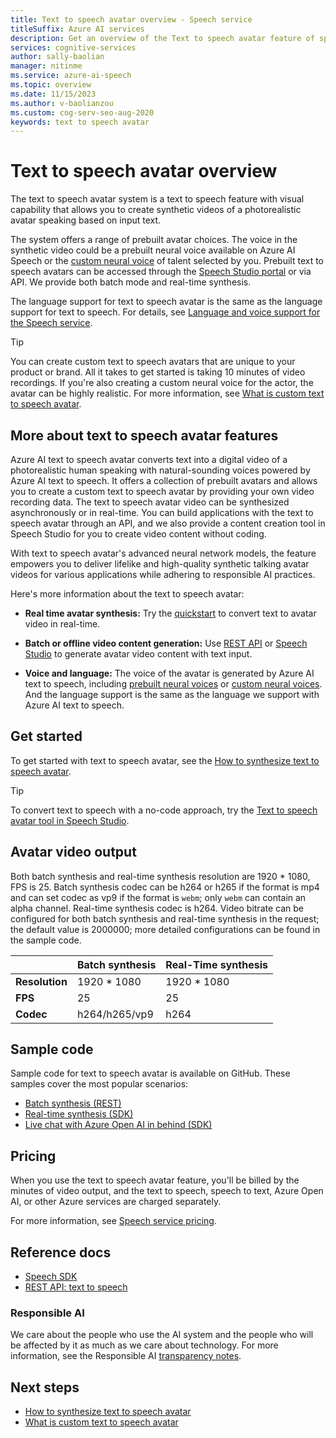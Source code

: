 ```yaml
---
title: Text to speech avatar overview - Speech service
titleSuffix: Azure AI services
description: Get an overview of the Text to speech avatar feature of speech service, which allows users to create synthetic videos featuring avatars speaking based on text input. 
services: cognitive-services
author: sally-baolian
manager: nitinme
ms.service: azure-ai-speech
ms.topic: overview
ms.date: 11/15/2023
ms.author: v-baolianzou
ms.custom: cog-serv-seo-aug-2020
keywords: text to speech avatar
---
```

# Text to speech avatar overview

The text to speech avatar system is a text to speech feature with visual capability that allows you to create synthetic videos of a photorealistic avatar speaking based on input text.

The system offers a range of prebuilt avatar choices. The voice in the synthetic video could be a prebuilt neural voice available on Azure AI Speech or the [custom neural voice](../../custom-neural-voice.md) of talent selected by you. Prebuilt text to speech avatars can be accessed through the [Speech Studio portal](https://aka.ms/speechstudio/talkingavatar) or via API. We provide both batch mode and real-time synthesis. 

The language support for text to speech avatar is the same as the language support for text to speech. For details, see [Language and voice support for the Speech service](../../language-support.md?tabs=tts).

> [!TIP]
> You can create custom text to speech avatars that are unique to your product or brand. All it takes to get started is taking 10 minutes of video recordings. If you're also creating a custom neural voice for the actor, the avatar can be highly realistic. For more information, see [What is custom text to speech avatar](./what-is-custom-tts-avatar.md).


## More about text to speech avatar features

Azure AI text to speech avatar converts text into a digital video of a photorealistic human speaking with natural-sounding voices powered by Azure AI text to speech. It offers a collection of prebuilt avatars and allows you to create a custom text to speech avatar by providing your own video recording data. The text to speech avatar video can be synthesized asynchronously or in real-time. You can build applications with the text to speech avatar through an API, and we also provide a content creation tool in Speech Studio for you to create video content without coding.

With text to speech avatar's advanced neural network models, the feature empowers you to deliver lifelike and high-quality synthetic talking avatar videos for various applications while adhering to responsible AI practices.

Here's more information about the text to speech avatar:

- **Real time avatar synthesis:** Try the [quickstart](../../get-started-text-to-speech.md) to convert text to avatar video in real-time.

- **Batch or offline video content generation:** Use [REST API](../../rest-text-to-speech.md) or [Speech Studio](https://aka.ms/speechstudio/talkingavatar) to generate avatar video content with text input.

- **Voice and language:** The voice of the avatar is generated by Azure AI text to speech, including [prebuilt neural voices](../../language-support.md?tabs=tts) or [custom neural voices](../../custom-neural-voice.md). And the language support is the same as the language we support with Azure AI text to speech.

## Get started

To get started with text to speech avatar, see the [How to synthesize text to speech avatar](get-started-avatar.md).

> [!TIP]
> To convert text to speech with a no-code approach, try the [Text to speech avatar tool in Speech Studio](https://aka.ms/speechstudio/talkingavatar).

## Avatar video output

Both batch synthesis and real-time synthesis resolution are 1920 * 1080, FPS is 25. Batch synthesis codec can be h264 or h265 if the format is mp4 and can set codec as vp9 if the format is `webm`; only `webm` can contain an alpha channel. Real-time synthesis codec is h264. Video bitrate can be configured for both batch synthesis and real-time synthesis in the request; the default value is 2000000; more detailed configurations can be found in the sample code.

|                  | Batch synthesis  | Real-Time synthesis |
|------------------|------------------|----------------------|
| **Resolution**   | 1920 * 1080      | 1920 * 1080          |
| **FPS**          | 25               | 25                   |
| **Codec**        | h264/h265/vp9    | h264                 |

## Sample code

Sample code for text to speech avatar is available on GitHub. These samples cover the most popular scenarios:

* [Batch synthesis (REST)](https://github.com/Azure-Samples/cognitive-services-speech-sdk/tree/master/samples)
* [Real-time synthesis (SDK)](https://github.com/Azure-Samples/cognitive-services-speech-sdk/tree/master/samples/js/browser)
* [Live chat with Azure Open AI in behind (SDK)](https://github.com/Azure-Samples/cognitive-services-speech-sdk/tree/master/samples/js/browser)

## Pricing

When you use the text to speech avatar feature, you'll be billed by the minutes of video output, and the text to speech, speech to text, Azure Open AI, or other Azure services are charged separately.

For more information, see [Speech service pricing](https://azure.microsoft.com/pricing/details/cognitive-services/speech-services/).

## Reference docs

* [Speech SDK](../../speech-sdk.md)
* [REST API: text to speech](../../rest-text-to-speech.md)
  
### Responsible AI 

We care about the people who use the AI system and the people who will be affected by it as much as we care about technology. For more information, see the Responsible AI [transparency notes](../../../cognitive-services-limited-access.md).


## Next steps

* [How to synthesize text to speech avatar](get-started-avatar.md)
* [What is custom text to speech avatar](what-is-custom-tts-avatar.md)
